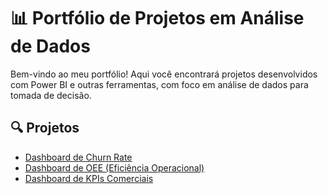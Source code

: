 # 📊 Portfólio de Projetos em Análise de Dados

Bem-vindo ao meu portfólio! Aqui você encontrará projetos desenvolvidos com Power BI e outras ferramentas, com foco em análise de dados para tomada de decisão.

## 🔍 Projetos

- [Dashboard de Churn Rate](./churn-rate)
- [Dashboard de OEE (Eficiência Operacional)](./oee-dashboard)
- [Dashboard de KPIs Comerciais](./comercial-kpis)
